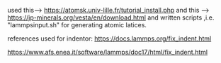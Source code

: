 used this--> https://atomsk.univ-lille.fr/tutorial_install.php 
and 
this --> https://jp-minerals.org/vesta/en/download.html
and written scripts ,i.e. "lammpsinput.sh"
for generating atomic latices.

references used for indentor: 
https://docs.lammps.org/fix_indent.html

https://www.afs.enea.it/software/lammps/doc17/html/fix_indent.html





